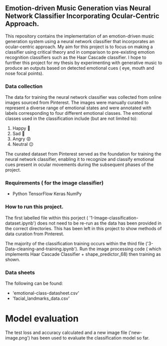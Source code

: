 ## Emotion-driven Music Generation vias Neural Network Classifier Incorporating Ocular-Centric Approach. 

This repository contains the implementation of an emotion-driven music generation system using a neural network classifier that incorporates an ocular-centric approach. My aim for this project is to focus on making a classifier using critical theory and in comparison to pre-existing emotion recognition classifiers such as the Haar Cascade classifier. I hope to furrther this project for my thesis by experimenting with generative music to produce an outputs based on detected emotional cues ( eye, mouth and nose focal points).


### Data collection
The data for training the neural network classifier was collected from online images sourced from Pinterest. The images were manually curated to represent a diverse range of emotional states and were annotated with labels corresponding to four different emotional classes. The emotional classes used in the classification include (but are not limited to):
1. Happy 🙂
2. Sad 🙁
3. Angry 😡
4. Neutral 😐

The curated dataset from Pinterest served as the foundation for training the neural network classifier, enabling it to recognize and classify emotional cues present in ocular movements during the subsequent phases of the project.


### Requirements ( for the image classifier)
- Python
TensorFlow
Keras
NumPy

### How to run this project.
The first labelled file within this porject ( '1-Image-classification-dataset.ipynb') does not need to be re-run as the data has been provided in the correct directories. This has been left in this project to show methods of data curation from Pinterest.

The majority of the classification training occurs within the third file ('3-Data-cleaning-and-training.ipynb'). Run the image processing code ( which implements Haar Cascade Classifier + shape_predictor_68) then training as shown. 

### Data sheets
The following can be found: 
- 'emotional-class-datasheet.csv'
- 'facial_landmarks_data.csv'

# Model evaluation
The test loss and accuracy calculated and a new image file ('new-image.png') has been used to evaluate the classification model so far.
